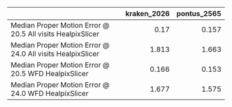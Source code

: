 |                                                            |   kraken_2026 |   pontus_2565 |
|:-----------------------------------------------------------|--------------:|--------------:|
| Median Proper Motion Error @ 20.5 All visits HealpixSlicer |         0.17  |         0.157 |
| Median Proper Motion Error @ 24.0 All visits HealpixSlicer |         1.813 |         1.663 |
| Median Proper Motion Error @ 20.5 WFD HealpixSlicer        |         0.166 |         0.153 |
| Median Proper Motion Error @ 24.0 WFD HealpixSlicer        |         1.677 |         1.575 |
